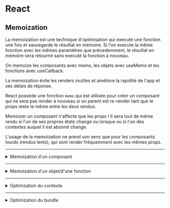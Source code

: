 # React

## Memoization

La memoization est une technique d'optimisation qui execute une fonction une fois et sauvegarde le résultat en mémoire. Si l'on execute la même fonction avec les mêmes paramètres que précedemment, le résultat en mémoire sera retourné sans executé la fonction à nouveau.

On memoize les composants avec memo, les objets avec useMemo et les fonctions avec useCallback.

La memoization évite les renders inutiles et améliore la rapidité de l'app et ses délais de réponse.

React possède une fonction `memo` qui est utilisée pour créer un composant qui ne sera pas render à nouveau si un parent est re-render tant que le props reste le même entre les deux rendus.

Memoizer un composant n'affecte que les props ! Il sera tout de même rendu si l'un de ses propres états change ou lorsque ou si l'un des contextes auquel il est abonné change.

L'usage de la memoization ne prend son sens que pour les composants lourds (rendus lents), qui sont render fréquemment avec les mêmes props.

---
<details>
<summary>Memoization d'un composant</summary>
<br/>

Pour memoizer une composant :
```js
import { memo } from "react";
```

```js
const Archive = memo(function Archive({ show }) {
  
  [...]
  
});
```

Il est possible d'utiliser memo sur un export pour rendre le code plus propre :
```js
export default memo(Calculator);
```

</details>

---
<details>
<summary>Memoization d'un objet/d'une fonction</summary>
<br/>

En JavaScript, 2 objets ou fonctions qui se ressemblent sont en réalité différent :
```
{} != {}
```
Si un objet ou une fonction est passé en tant que props, le composant enfant sera toujours vu comme un nouveau props à chaque rendu.

Si les props sont différents à chaque rendu, memo ne fonctionnera pas.

On a besoin de memoizer les objets et les fonctions pour les rendre stables entre les rendus.
```
memoized {} == memoized {}
```

Pour cela, on utilise `useMemo` et `useCallback`.

Ils sont utilisés pour memoizer les valeurs (useMemo) et les fonctions (useCallback).  
Ils ont tous les deux un tableau de dépendances (comme avec useEffect) : dès qu'une dépendance change, la valeur va être recréée.

---
<details>
<summary>useMemo</summary>
<br/>

```js
import { useMemo } from "react";
```

```js
const archiveOptions = useMemo(() => {
  return {
    show: false,
    title: `Post archive in addition to ${posts.length} main posts`
  };
}, [posts.length]);
```

Puis transmettre à un composant.

</details>

---
<details>
<summary>useCallback</summary>
<br/>

```js
import { useCallback } from "react";
```

```js
const handleAddPost = useCallback(function handleAddPost(post) {
  setPosts((posts) => [post, ...posts]);
}, []);
```
Puis transmettre à un composant.

</details>
</details>

---
<details>
<summary>Optimization du contexte</summary>
<br/>

Il ne faut penser à l'optimisation d'un contexte seulement si les trois points suivants sont vrais :
- l'état doit être constamment modifié
- le contexte a beaucoup de consommateurs
- l'application est lente

</details>

---
<details>
<summary>Optimization du bundle</summary>
<br/>

Lorsque l'on navigue sur internet, on télécharge un fichier unique JS pour que le client puisse le faire tourner. Il est possible de télécharger séparément les fichiers avec le `lazy` import et `Suspense`.

```js
import { Suspense, lazy } from "react";
```

On réalise un lazy import des composants que l'on souhaite de la sorte :
```js
const Homepage = lazy(() => import("./pages/Homepage"));
```

Puis on utilise `Suspense` pour pouvoir gérer le chargement asynchrone des données :
```js
<Suspense fallback={<SpinnerFullPage />}>

  [...]

</Suspense>
```
Le fallback permet de définir ce qu'il faut faire le temps que les données soient téléchargées.

Le code splitting couplé aux lazy imports est une bonne pratique pour les applications SPA.

</details>